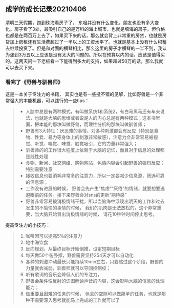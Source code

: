 ## 成学的成长记录20210406

清明三天假期，跑到珠海看房子了， 东咀并没有什么变化，朋友也没有多大变化。房子看了3处，最吸引自己的是万科的海上城市，也就是填海的房子。但价格也都是在两百万上去了，如果买下来的话，那么就会背上非常重的房贷，也就是房贷加上房租还有生活费超过了一半以上的工资水平了。也就是基本上没有什么积蓄去继续投资了。但是和对面的横琴相比，那么这里的房子才横琴的一半不到，我认为涨到3万五以上应该是没有太大的问题的。所以在预算以内的话，应该是值得买的。这两天问一下老板看一下能得到多大的支持，如果超过50万的话，那么我就可以去买下来。

### 看完了《野兽与驯兽师》

这是一本关于专注力的书籍， 其实也是有一些挺不错的见解，比如野兽是一个非常强大的本能机器，可以践行的一些tips：

> - 人脑中总是有两种模式，有叫做系统1和系统2，有白马黑马还有车夫说法，也就是大脑的思维或者说是人的内心总是有两种模式；这本书里面，把本能的那块叫做野兽，而理性分析的那块叫做驯兽师；
> - 野兽有3大特征：厌恶难的事情，对各种刺激都会有反应（特别是食物、性爱、暴力等身体上的刺激非常敏感），注意力会非常容易被视觉、听觉、嗅觉、味觉、触觉吸引，它的力量非常强大；
> - 驯兽师的的工作很大程度上依赖于大脑的记忆，而且对于信息的处理都是线性处理
> - 食物、新闻、社交网络、购物网站、色情内容会引起野兽的强烈反应；特别需要注意
> - 接收信息也要消耗非常多的注意力，所以一定要减少信息源，筛选可靠的信息源；
> - 工作没有进展的时候， 野兽会先产生“焦虑”“厌倦”的情绪，就要想要逃避眼前的任务。接下来野兽会对sns的更新“期待感”
> - 野兽非常容易被消极情绪干扰，所以当脑海中浮现出明天的工作和过去发生的不愉快的事情的时候， 我们的肌肉是无法放松的，这个非常重要，当大脑开始冒出消极情绪的时候， 请花10秒钟时间停止思考。

提高专注力的小技巧：

> 1. 咖啡因可以提高5%的注意力
> 2. 地中海饮食
> 3. 反向规划，从最终目标开始倒推，设定短期目标
> 4. 每天做50个俯卧撑，野兽需要坚持254天才可以自动化
> 5. 各种的刺激冲动最长只能持续10min左右，只要熬过这个阶段，野兽的力量就会减弱，驯兽师就可以夺回控制权；
> 6. 听有歌词的音乐会降低人们的专注力，
> 7. 野兽会条件性反射的识图解读声音的内容，这会影响大脑的信息的处理能力；
> 8. 做重要且困难的任务的时候， 休息的空隙可以做简单的任务，也就是那种不需要深入思考就能马上完成的工作就可以了


